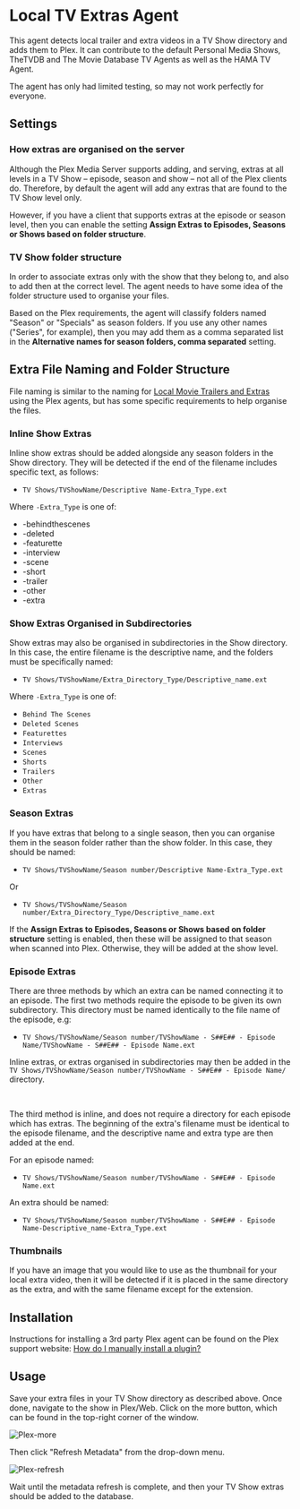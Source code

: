 # Local TV Extras Agent

This agent detects local trailer and extra videos in a TV Show directory and adds them to Plex. It can contribute to the default Personal Media Shows, TheTVDB and The Movie Database TV Agents as well as the HAMA TV Agent.

The agent has only had limited testing, so may not work perfectly for everyone.

## Settings

### How extras are organised on the server

Although the Plex Media Server supports adding, and serving, extras at all levels in a TV Show – episode, season and show – not all of the Plex clients do. Therefore, by default the agent will add any extras that are found to the TV Show level only.

However, if you have a client that supports extras at the episode or season level, then you can enable the setting **Assign Extras to Episodes, Seasons or Shows based on folder structure**.

### TV Show folder structure

In order to associate extras only with the show that they belong to, and also to add then at the correct level. The agent needs to have some idea of the folder structure used to organise your files.

Based on the Plex requirements, the agent will classify folders named "Season" or "Specials" as season folders. If you use any other names ("Series", for example), then you may add them as a comma separated list in the **Alternative names for season folders, comma separated** setting.

## Extra File Naming and Folder Structure

File naming is similar to the naming for [Local Movie Trailers and Extras](https://support.plex.tv/articles/200220677-local-media-assets-movies/#toc-3) using the Plex agents, but has some specific requirements to help organise the files.

### Inline Show Extras

Inline show extras should be added alongside any season folders in the Show directory. They will be detected if the end of the filename includes specific text, as follows:

* `TV Shows/TVShowName/Descriptive Name-Extra_Type.ext`

Where `-Extra_Type` is one of:

* -behindthescenes
* -deleted
* -featurette
* -interview
* -scene
* -short
* -trailer
* -other
* -extra

### Show Extras Organised in Subdirectories

Show extras may also be organised in subdirectories in the Show directory. In this case, the entire filename is the descriptive name, and the folders must be specifically named:

* `TV Shows/TVShowName/Extra_Directory_Type/Descriptive_name.ext`

Where `-Extra_Type` is one of:

* `Behind The Scenes`
* `Deleted Scenes`
* `Featurettes`
* `Interviews`
* `Scenes`
* `Shorts`
* `Trailers`
* `Other`
* `Extras`

### Season Extras

If you have extras that belong to a single season, then you can organise them in the season folder rather than the show folder. In this case, they should be named:

* `TV Shows/TVShowName/Season number/Descriptive Name-Extra_Type.ext`

Or 

* `TV Shows/TVShowName/Season number/Extra_Directory_Type/Descriptive_name.ext`

If the **Assign Extras to Episodes, Seasons or Shows based on folder structure** setting is enabled, then these will be assigned to that season when scanned into Plex. Otherwise, they will be added at the show level.

### Episode Extras

There are three methods by which an extra can be named connecting it to an episode. The first two methods require the episode to be given its own subdirectory. This directory must be named identically to the file name of the episode, e.g:

* `TV Shows/TVShowName/Season number/TVShowName - S##E## - Episode Name/TVShowName - S##E## - Episode Name.ext`

Inline extras, or extras organised in subdirectories may then be added in the `TV Shows/TVShowName/Season number/TVShowName - S##E## - Episode Name/` directory.

&nbsp;

The third method is inline, and does not require a directory for each episode which has extras. The beginning of the extra's filename must be identical to the episode filename, and the descriptive name and extra type are then added at the end.

For an episode named:

* `TV Shows/TVShowName/Season number/TVShowName - S##E## - Episode Name.ext`

An extra should be named:

* `TV Shows/TVShowName/Season number/TVShowName - S##E## - Episode Name-Descriptive_name-Extra_Type.ext`

### Thumbnails

If you have an image that you would like to use as the thumbnail for your local extra video, then it will be detected if it is placed in the same directory as the extra, and with the same filename except for the extension.

## Installation

Instructions for installing a 3rd party Plex agent can be found on the Plex support website: [How do I manually install a plugin?](https://support.plex.tv/articles/201187656-how-do-i-manually-install-a-plugin/)

## Usage

Save your extra files in your TV Show directory as described above. Once done, navigate to the show in Plex/Web. Click on the more button, which can be found in the top-right corner of the window.

![Plex-more](https://user-images.githubusercontent.com/45716135/73559551-2e689d80-444d-11ea-9b23-02ff45297e85.png)

Then click "Refresh Metadata" from the drop-down menu.

![Plex-refresh](https://user-images.githubusercontent.com/45716135/73559594-3e807d00-444d-11ea-9c49-e3bd358bfd83.png)

Wait until the metadata refresh is complete, and then your TV Show extras should be added to the database.
